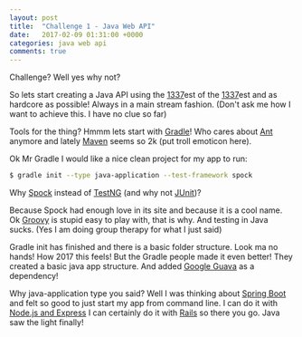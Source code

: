 ```yaml
---
layout: post
title:  "Challenge 1 - Java Web API"
date:   2017-02-09 01:31:00 +0000
categories: java web api
comments: true
---
```

Challenge? Well yes why not?

So lets start creating a Java API using the [1337](https://en.wikipedia.org/wiki/Leet)est of the [1337](https://en.wikipedia.org/wiki/Leet)est and as hardcore as possible! Always in a main stream fashion. (Don't ask me how I want to achieve this. I have no clue so far)

Tools for the thing? Hmmm lets start with [Gradle](https://gradle.org/)! Who cares about [Ant](http://ant.apache.org/) anymore and lately [Maven](https://maven.apache.org/) seems so 2k (put troll emoticon here).

Ok Mr Gradle I would like a nice clean project for my app to run:

```bash
$ gradle init --type java-application --test-framework spock
``` 

Why [Spock](http://spockframework.org) instead of [TestNG](http://testng.org) (and why not [JUnit](http://junit.org))?

Because Spock had enough love in its site and because it is a cool name. Ok [Groovy](http://www.groovy-lang.org) is stupid easy to play with, that is why. And testing in Java sucks. (Yes I am doing group therapy for what I just said)

Gradle init has finished and there is a basic folder structure. Look ma no hands! How 2017 this feels! But the Gradle people made it even better! They created a basic java app structure. And added [Google Guava](https://github.com/google/guava) as a dependency!

Why java-application type you said? Well I was thinking about [Spring Boot](https://projects.spring.io/spring-boot) and felt so good to just start my app from command line. I can do it with [Node.js and Express](http://expressjs.com) I can certainly do it with [Rails](http://rubyonrails.org) so there you go. Java saw the light finally!

